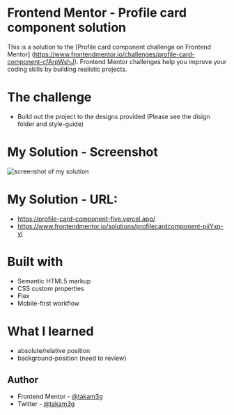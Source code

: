 # Frontend Mentor - Profile card component solution
This is a solution to the [Profile card component challenge on Frontend Mentor]
(https://www.frontendmentor.io/challenges/profile-card-component-cfArpWshJ). 
Frontend Mentor challenges help you improve your coding skills by building realistic projects. 

# The challenge
- Build out the project to the designs provided (Please see the disign folder and style-guide)

# My Solution - Screenshot
![screenshot of my solution](https://user-images.githubusercontent.com/64088280/116288364-4b6e4800-a746-11eb-9866-e7815d08bb77.png)

# My Solution - URL: 
- https://profile-card-component-five.vercel.app/
- https://www.frontendmentor.io/solutions/profilecardcomponent-piiYxq-yl

# Built with
- Semantic HTML5 markup
- CSS custom properties
- Flex
- Mobile-first workflow

# What I learned
- absolute/relative position
- background-position (need to review)

## Author
- Frontend Mentor - [@takam3g](https://www.frontendmentor.io/profile/takam3g)
- Twitter - [@takam3g](https://www.twitter.com/takam3g)
